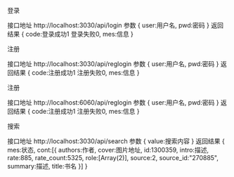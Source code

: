 登录

接口地址
http://localhost:3030/api/login
参数
{
    user:用户名,
    pwd:密码
}
返回结果
{
    code:登录成功1 登录失败0,
    mes:信息
}

注册

接口地址
http://localhost:3030/api/reglogin
参数
{
    user:用户名,
    pwd:密码
}
返回结果
{
    code:注册成功1 注册失败0,
    mes:信息
}

注册

接口地址
http://localhost:6060/api/reglogin
参数
{
    user:用户名,
    pwd:密码
}
返回结果
{
    code:注册成功1 注册失败0,
    mes:信息
}

搜索

接口地址
http://localhost:3030/api/search
参数
{
    value:搜索内容
}
返回结果
{
   mes:状态,
   cont:[{
    authors:作者,
    cover:图片地址,
    id:1300359,
    intro:描述,
    rate:885,
    rate_count:5325,
    role:[Array(2)],
    source:2,
    source_id:"270885",
    summary:描述,
    title:书名
   }]
}
